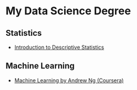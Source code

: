 # My Data Science Degree

## Statistics
- [Introduction to Descriptive Statistics](https://br.udacity.com/course/intro-to-descriptive-statistics--ud827)

## Machine Learning
- [Machine Learning by Andrew Ng (Coursera)](https://www.coursera.org/learn/machine-learning/)
